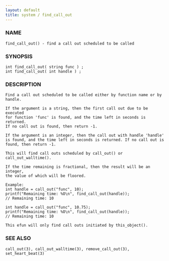 ```yaml
---
layout: default
title: system / find_call_out
---
```


### NAME

    find_call_out() - find a call out scheduled to be called

### SYNOPSIS

    int find_call_out( string func ) ;
    int find_call_out( int handle ) ;

### DESCRIPTION

    Find a call out scheduled to be called either by function name or by
    handle.

    If the argument is a string, then the first call out due to be executed
    for function 'func' is found, and the time left in seconds is returned.
    If no call out is found, then return -1.

    If the argument is an integer, then the call out with handle 'handle'
    is found, and the time left in seconds is returned. If no call out is
    found, then return -1.

    This will find call outs scheduled by call_out() or call_out_walltime().

    If the time remaining is fractional, then the result will be an integer,
    the value of which will be floored.

    Example:
    int handle = call_out("func", 10);
    printf("Remaining time: %O\n", find_call_out(handle));
    // Remaining time: 10

    int handle = call_out("func", 10.75);
    printf("Remaining time: %O\n", find_call_out(handle));
    // Remaining time: 10

    This efun will only find call outs initiated by this_object().

### SEE ALSO

    call_out(3), call_out_walltime(3), remove_call_out(3), set_heart_beat(3)
